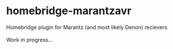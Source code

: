 # homebridge-marantzavr
Homebridge plugin for Marantz (and most likely Denon) recievers
<br>
<br>
Work in progress...
